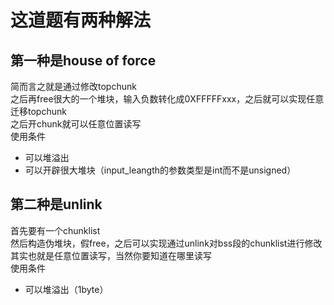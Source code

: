 # 这道题有两种解法
## 第一种是house of force
简而言之就是通过修改topchunk<br>
之后再free很大的一个堆块，输入负数转化成0XFFFFFxxx，之后就可以实现任意迁移topchunk<br>
之后开chunk就可以任意位置读写<br>
使用条件<br>
- 可以堆溢出
- 可以开辟很大堆块（input_leangth的参数类型是int而不是unsigned）
## 第二种是unlink
首先要有一个chunklist<br>
然后构造伪堆块，假free，之后可以实现通过unlink对bss段的chunklist进行修改<br>
其实也就是任意位置读写，当然你要知道在哪里读写<br>
使用条件<br>
- 可以堆溢出（1byte）